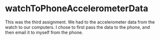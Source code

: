 # watchToPhoneAccelerometerData
This was the third assignment. We had to the accelerometer data from the watch to our computers. I chose to first pass the data to the phone, and then email it to myself from the phone. 
